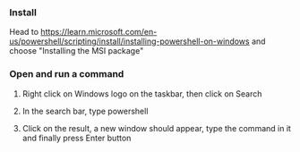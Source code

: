 ### Install
Head to https://learn.microsoft.com/en-us/powershell/scripting/install/installing-powershell-on-windows and choose "Installing the MSI package"

### Open and run a command
1. Right click on Windows logo on the taskbar, then click on Search

2. In the search bar, type powershell

3. Click on the result, a new window should appear, type the command in it and finally press Enter button

